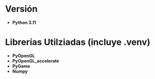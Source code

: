 # Versión 
- **Python 3.11**

# Librerías Utilziadas (incluye .venv)
- **PyOpenGL**
- **PyOpenGL_accelerate**
- **PyGame**
- **Numpy** 
